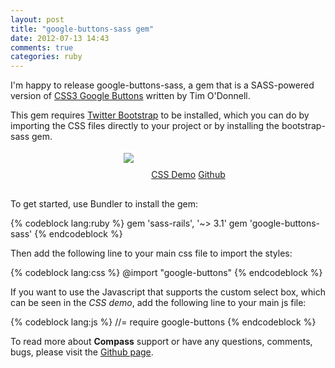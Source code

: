 ```yaml
---
layout: post
title: "google-buttons-sass gem"
date: 2012-07-13 14:43
comments: true
categories: ruby
---
```


I'm happy to release <span class="bash">google-buttons-sass</span>, a gem that is a SASS-powered version of [CSS3 Google Buttons](https://github.com/todc/css3-google-buttons) written by Tim O'Donnell.

This gem requires [Twitter Bootstrap](http://twitter.github.com/bootstrap) to be installed, which you can do by importing the CSS files directly to your project or by installing the <span class="bash">bootstrap-sass</span> gem.

<div style="margin-bottom: 30px; text-align: center;">
  <img src="/images/buttons.png" style="border: white 4px solid !important; margin: 0px 0px 20px 17px">
  <a class="button" href="http://blog.timodonnell.com/css3-google-buttons/" style="margin-left: 20px;">CSS Demo</a>
  <a class="button" href="http://github.com/brousalis/google-buttons-sass">Github</a>
</div>

To get started, use Bundler to install the gem:

{% codeblock lang:ruby %}
gem 'sass-rails', '~> 3.1'
gem 'google-buttons-sass'
{% endcodeblock %}

Then add the following line to your main css file to import the styles:

{% codeblock lang:css %}
@import "google-buttons"
{% endcodeblock %}

If you want to use the Javascript that supports the custom select box, which can be seen in the <em>CSS demo</em>, add the following line to your main js file:

{% codeblock lang:js %}
//= require google-buttons
{% endcodeblock %}

To read more about <strong>Compass</strong> support or have any questions, comments, bugs, please visit the [Github page](https://github.com/brousalis/google-buttons-sass).

